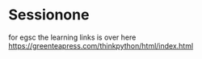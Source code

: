 # Sessionone
for egsc
the learning links is over here
https://greenteapress.com/thinkpython/html/index.html
